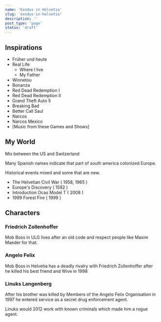 ```yaml
---
name: 'Exodus in Helvetia'
slug: 'exodus-in-helvetia'
description: ''
post_type: 'page'
status: 'draft'
---
```


## Inspirations

- Früher und heute
- Real Life
  - Where I live
  - My Father
- Winnetou
- Bonanza
- Red Dead Redemption I
- Red Dead Redemption II
- Grand Theft Auto 5
- Breaking Bad
- Better Call Saul
- Narcos
- Narcos Mexico
- [Music from these Games and Shows]


## My World

Mix between the US and Switzerland

Many Spanish names indicate that part of south america colonized Europe.

Historical events mixed and some that are new.
- The Helvetian Civil War ( 1958, 1965 )
- Europe's Discovery ( 1592 )
- Introduction Ocas Model T ( 2008 )
- 1999 Forest Fire ( 1999 )

## Characters


### Friedrich Zollenhoffer

Mob Boss in ULG lives after an old code and respect people like Maxim Maeder for that.

### Angelo Felix

Mob Boss in Helvetia has a deadly rivalry with Friedrich Zollenhoffer after he killed his best friend and Wive in 1998

### Linuks Langenberg

After his brother was killed by Members of the Angelo Felix Organisation in 1997 he entered service as a secret drug enforcement agent.

Linuks would 2012 work with known criminals which made him a rogue agent.